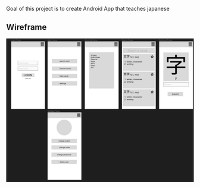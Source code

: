 Goal of this project is to create Android App that teaches japanese

## Wireframe

<img src="assets/wireframe.png"/>
